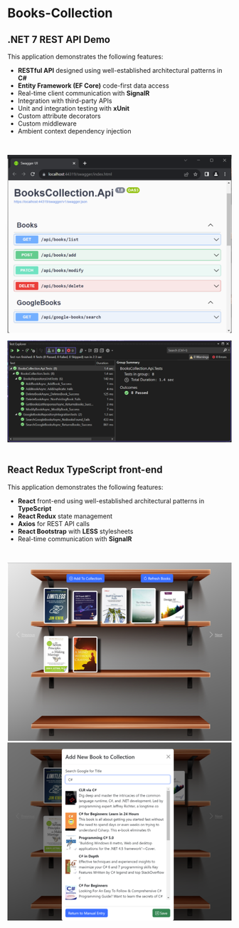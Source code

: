 # Books-Collection

## .NET 7 REST API Demo

This application demonstrates the following features:
- **RESTful API** designed using well-established architectural patterns in **C#**
- **Entity Framework (EF Core)** code-first data access
- Real-time client communication with **SignalR**
- Integration with third-party APIs
- Unit and integration testing with **xUnit**
- Custom attribute decorators
- Custom middleware
- Ambient context dependency injection      
<br/>

![Endpoints as seen in Swagger](/Images/SwaggerEndpoints.png)

![xUnit Tests](/Images/ApiTests.png)
<br/><br/>

## React Redux TypeScript front-end

This application demonstrates the following features:
- **React** front-end using well-established architectural patterns in **TypeScript**
- **React Redux** state management
- **Axios** for REST API calls
- **React Bootstrap** with **LESS** stylesheets
- Real-time communication with **SignalR** 
<br/>

![Books Collection UI](/Images/BooksCollectionUI.png)
![Google Title Search](/Images/TitleSearch.png)

